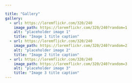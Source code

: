 ```yaml
---

title: "Gallery"
gallery:
  - url: https://loremflickr.com/320/240
    image_path: https://loremflickr.com/320/240?random=1
    alt: "placeholder image 1"
    title: "Image 1 title caption"
  - url: https://loremflickr.com/320/240
    image_path: https://loremflickr.com/320/240?random=2
    alt: "placeholder image 2"
    title: "Image 2 title caption"
  - url: https://loremflickr.com/320/240
    image_path: https://loremflickr.com/320/240?random=3
    alt: "placeholder image 3"
    title: "Image 3 title caption"
---
```

